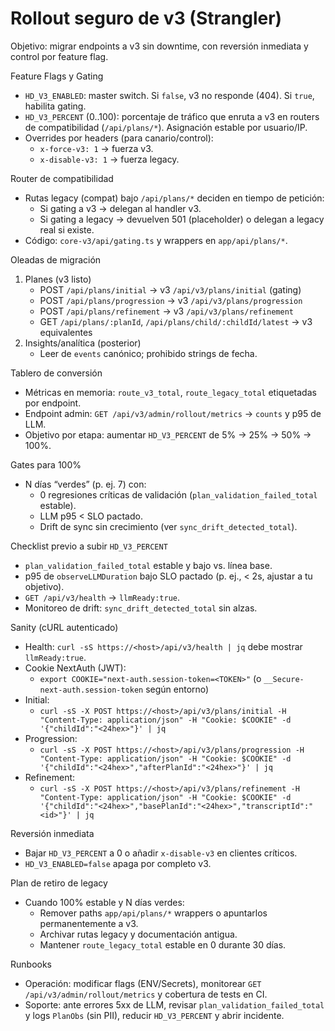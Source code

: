 Rollout seguro de v3 (Strangler)
================================

Objetivo: migrar endpoints a v3 sin downtime, con reversión inmediata y control por feature flag.

Feature Flags y Gating
- `HD_V3_ENABLED`: master switch. Si `false`, v3 no responde (404). Si `true`, habilita gating.
- `HD_V3_PERCENT` (0..100): porcentaje de tráfico que enruta a v3 en routers de compatibilidad (`/api/plans/*`). Asignación estable por usuario/IP.
- Overrides por headers (para canario/control):
  - `x-force-v3: 1` → fuerza v3.
  - `x-disable-v3: 1` → fuerza legacy.

Router de compatibilidad
- Rutas legacy (compat) bajo `/api/plans/*` deciden en tiempo de petición:
  - Si gating a v3 → delegan al handler v3.
  - Si gating a legacy → devuelven 501 (placeholder) o delegan a legacy real si existe.
- Código: `core-v3/api/gating.ts` y wrappers en `app/api/plans/*`.

Oleadas de migración
1) Planes (v3 listo)
   - POST `/api/plans/initial` → v3 `/api/v3/plans/initial` (gating)
   - POST `/api/plans/progression` → v3 `/api/v3/plans/progression`
   - POST `/api/plans/refinement` → v3 `/api/v3/plans/refinement`
   - GET `/api/plans/:planId`, `/api/plans/child/:childId/latest` → v3 equivalentes
2) Insights/analítica (posterior)
   - Leer de `events` canónico; prohibido strings de fecha.

Tablero de conversión
- Métricas en memoria: `route_v3_total`, `route_legacy_total` etiquetadas por endpoint.
- Endpoint admin: `GET /api/v3/admin/rollout/metrics` → `counts` y p95 de LLM.
- Objetivo por etapa: aumentar `HD_V3_PERCENT` de 5% → 25% → 50% → 100%.

Gates para 100%
- N días “verdes” (p. ej. 7) con:
  - 0 regresiones críticas de validación (`plan_validation_failed_total` estable).
  - LLM p95 < SLO pactado.
  - Drift de sync sin crecimiento (ver `sync_drift_detected_total`).

Checklist previo a subir `HD_V3_PERCENT`
- `plan_validation_failed_total` estable y bajo vs. línea base.
- p95 de `observeLLMDuration` bajo SLO pactado (p. ej., < 2s, ajustar a tu objetivo).
- `GET /api/v3/health` → `llmReady:true`.
- Monitoreo de drift: `sync_drift_detected_total` sin alzas.

Sanity (cURL autenticado)
- Health: `curl -sS https://<host>/api/v3/health | jq` debe mostrar `llmReady:true`.
- Cookie NextAuth (JWT):
  - `export COOKIE="next-auth.session-token=<TOKEN>"` (o `__Secure-next-auth.session-token` según entorno)
- Initial:
  - `curl -sS -X POST https://<host>/api/v3/plans/initial -H "Content-Type: application/json" -H "Cookie: $COOKIE" -d '{"childId":"<24hex>"}' | jq`
- Progression:
  - `curl -sS -X POST https://<host>/api/v3/plans/progression -H "Content-Type: application/json" -H "Cookie: $COOKIE" -d '{"childId":"<24hex>","afterPlanId":"<24hex>"}' | jq`
- Refinement:
  - `curl -sS -X POST https://<host>/api/v3/plans/refinement -H "Content-Type: application/json" -H "Cookie: $COOKIE" -d '{"childId":"<24hex>","basePlanId":"<24hex>","transcriptId":"<id>"}' | jq`

Reversión inmediata
- Bajar `HD_V3_PERCENT` a 0 o añadir `x-disable-v3` en clientes críticos.
- `HD_V3_ENABLED=false` apaga por completo v3.

Plan de retiro de legacy
- Cuando 100% estable y N días verdes:
  - Remover paths `app/api/plans/*` wrappers o apuntarlos permanentemente a v3.
  - Archivar rutas legacy y documentación antigua.
  - Mantener `route_legacy_total` estable en 0 durante 30 días.

Runbooks
- Operación: modificar flags (ENV/Secrets), monitorear `GET /api/v3/admin/rollout/metrics` y cobertura de tests en CI.
- Soporte: ante errores 5xx de LLM, revisar `plan_validation_failed_total` y logs `PlanObs` (sin PII), reducir `HD_V3_PERCENT` y abrir incidente.
